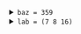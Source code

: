 <details><summary><code>baz = 359</code></summary>

- ["test/test_debug_multifile.ml":23:19-26:28](../test/test_debug_multifile.ml#L23)
- `x = ((first 7) (second 42))`
- <details><summary><code>_yz = (8 3)</code></summary>
  
  - ["test/test_debug_multifile.ml":24:17](../test/test_debug_multifile.ml#L24)
  </details>
  
  
- <details><summary><code>_uw = (7 13)</code></summary>
  
  - ["test/test_debug_multifile.ml":25:17](../test/test_debug_multifile.ml#L25)
  </details>
  
  
</details>



<details><summary><code>lab = (7 8 16)</code></summary>

- ["test/test_debug_multifile.ml":30:19-32:17](../test/test_debug_multifile.ml#L30)
- `x = 7`
- <details><summary><code>y = 8</code></summary>
  
  - ["test/test_debug_multifile.ml":31:6](../test/test_debug_multifile.ml#L31)
  </details>
  
  
</details>




